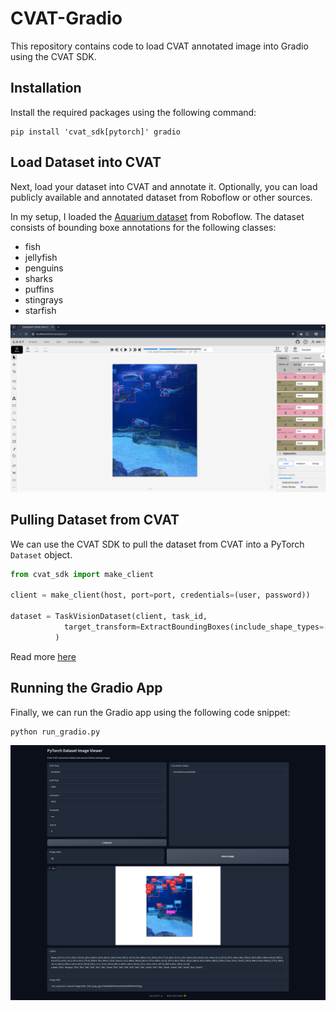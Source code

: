 # CVAT-Gradio

This repository contains code to load CVAT annotated image into Gradio using the CVAT SDK.

## Installation
Install the required packages using the following command:

```
pip install 'cvat_sdk[pytorch]' gradio
```

## Load Dataset into CVAT
Next, load your dataset into CVAT and annotate it. Optionally, you can load publicly available and annotated dataset from Roboflow or other sources.

In my setup, I loaded the [Aquarium dataset](https://public.roboflow.com/object-detection/aquarium) from Roboflow. The dataset consists of bounding boxe annotations for the following classes:

+ fish 
+ jellyfish 
+ penguins 
+ sharks 
+ puffins 
+ stingrays 
+ starfish

![cvat](./assets/cvat.png)

## Pulling Dataset from CVAT

We can use the CVAT SDK to pull the dataset from CVAT into a PyTorch `Dataset` object.

```python
from cvat_sdk import make_client

client = make_client(host, port=port, credentials=(user, password))

dataset = TaskVisionDataset(client, task_id,
            target_transform=ExtractBoundingBoxes(include_shape_types=["rectangle"])
          )
```

Read more [here](https://docs.cvat.ai/docs/api_sdk/sdk/pytorch-adapter/)


## Running the Gradio App

Finally, we can run the Gradio app using the following code snippet:

```python
python run_gradio.py
```
![gradio](./assets/gradio.png)